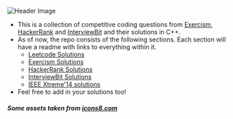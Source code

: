 <!-- ![Header Image](https://dev-to-uploads.s3.amazonaws.com/i/c4l7vr7g75jid85szu68.png) -->

![Header Image](https://i.imgur.com/VlmfCiq_d.webp?maxwidth=1520&fidelity=grand)

- This is a collection of competitive coding questions from [Exercism](https://exercism.io/), [HackerRank](https://hackerrank.com) and [InterviewBit](https://www.interviewbit.com/) and their solutions in C++.
- As of now, the repo consists of the following sections. Each section will have a readme with links to everything within it.
  - [Leetcode Solutions](../Leetcode/readme.md)
  - [Exercism Solutions](./Exercism/readme.md)
  - [HackerRank Solutions](./HackerRank/readme.md)
  - [InterviewBit Solutions](./Interviewbit/Readme.md)
  - [IEEE Xtreme'14 solutions](./Solutions-Xtreme-14.md)
- Feel free to add in your solutions too!

##### Some assets taken from [icons8.com](https://icons8.com/)
